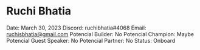 # Ruchi Bhatia

Date: March 30, 2023
Discord: ruchibhatia#4068
Email: ruchisbhatia@gmail.com
Potencial Builder: No
Potencial Champion: Maybe
Potencial Guest Speaker: No
Potencial Partner: No
Status: Onboard